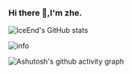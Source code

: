 ### Hi there 👋,I'm zhe.



![IceEnd's GitHub stats](https://github-immortality.vercel.app/api?username=xy8ovo)

![info](https://github-readme-stats.vercel.app/api?username=xy80v0&show_icons=true&count_private=true&hide=prs&theme=default_repocard)


![Ashutosh's github activity graph](https://github-readme-activity-graph.vercel.app/graph?username=xy8ovo&theme=high-contrast)



